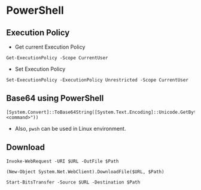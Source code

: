 # PowerShell

## Execution Policy
- Get current Execution Policy
```
Get-ExecutionPolicy -Scope CurrentUser
```

- Set Execution Policy
```
Set-ExecutionPolicy -ExecutionPolicy Unrestricted -Scope CurrentUser
```



## Base64 using PowerShell
```
[System.Convert]::ToBase64String([System.Text.Encoding]::Unicode.GetBytes("<command>"))
```
- Also, `pwsh` can be used in Linux environment.

## Download
```
Invoke-WebRequest -URI $URL -OutFile $Path
```
```
(New-Object System.Net.WebClient).DownloadFile($URL, $Path)
```
```
Start-BitsTransfer -Source $URL -Destination $Path
```
